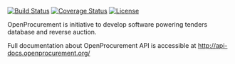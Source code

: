 [![Build Status](https://travis-ci.org/openprocurement/openprocurement.tender.core.svg?branch=production)](https://travis-ci.org/openprocurement/openprocurement.tender.core)
[![Coverage Status](https://coveralls.io/repos/github/openprocurement/openprocurement.tender.core/badge.svg?branch=production)](https://coveralls.io/github/openprocurement/openprocurement.tender.core?branch=production)
[![License](https://img.shields.io/badge/License-Apache%202.0-blue.svg)](https://opensource.org/licenses/Apache-2.0)

OpenProcurement is initiative to develop software powering tenders database and reverse auction.

Full documentation about OpenProcurement API is accessible at http://api-docs.openprocurement.org/
